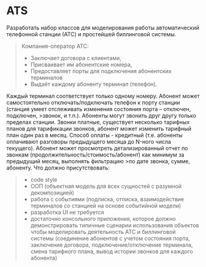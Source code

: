 ATS
========================
Разработать набор классов для моделирования работы автоматический телефонной станции (АТС) и простейшей биллинговой системы. 

>Компания-оператор АТС: 
 > - Заключает договора с клиентами, 
 > - Присваивает им абонентские номера, 
 > - Предоставляет порты для подключения абонентских терминалов 
 > - Выдаёт каждому абоненту терминал (телефон). 

Каждый терминал соответствует только одному номеру. 
Абонент может самостоятельно отключать/подключать телефон к порту станции (станция умеет отслеживать изменения состояния порта – отключен, подключен, >звонок, и т.п.).
Абоненты могут звонить друг другу только пределах станции. 
Звонки платные, существует несколько тарифных планов для тарификации звонков, абонент может изменить тарифный план один раз в месяц. 
Способ оплаты - кредитный (т.е. абоненты оплачивают разговоры предыдущего месяца до N-ного числа текущего). 
Абонент может просмотреть детализированный отчет по звонкам (продолжительность/стоимость/абонент) как минимум за предыдущий месяц, выполнять фильтрацию >по дате звонка, сумме, абоненту. 
Что должно присутствовать: 
>- code style
>- ООП (объектная модель для всех сущностей c разумной декомпозицией) 
>- работа с событиями (подписка, отписка, взаимодействие терминалов со станцией на основе событийной модели) 
>- разработка UI не требуется
>- достаточно консольного приложения, которое должно демонстрировать типичные сценарии использования объектов чтобы моделировать деятельность АТС и биллинговой системы (соединение абонентов с учетом состояния порта, заключение договора, подключение/отключение терминала, смена тарифного плана, вывод истории звонков для каждого абонента)
